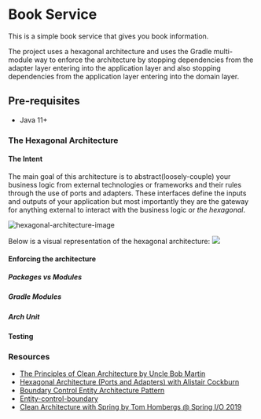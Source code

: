 # Book Service

This is a simple book service that gives you book information.

The project uses a hexagonal architecture and uses the Gradle multi-module way to enforce the architecture by stopping
dependencies from the adapter layer entering into the application layer and also stopping dependencies from the
application layer entering into the domain layer.

## Pre-requisites

* Java 11+

### The Hexagonal Architecture


#### The Intent
The main goal of this architecture is to abstract(loosely-couple) your business logic from external technologies or
frameworks and their rules through the use of ports and adapters. These interfaces define the inputs and outputs of your
application but most importantly they are the gateway for anything external to interact with the business logic or _the
hexagonal_.

<img src="https://user-images.githubusercontent.com/29547780/182962640-8c991acb-a280-4f0f-b130-0a450c34ecf1.png" alt="hexagonal-architecture-image" title="hexagonal-architecture-image">

Below is a visual representation of the hexagonal architecture: 
<img src="https://user-images.githubusercontent.com/29547780/182966067-095adf6b-ee12-40af-95e5-dcd4f6642a7a.png">

#### Enforcing the architecture

##### Packages vs Modules

##### Gradle Modules

##### Arch Unit

#### Testing

### Resources

* [The Principles of Clean Architecture by Uncle Bob Martin](https://www.youtube.com/watch?v=o_TH-Y78tt4)
* [Hexagonal Architecture (Ports and Adapters) with Alistair Cockburn](https://www.youtube.com/watch?v=AOIWUPjal60)
* [Boundary Control Entity Architecture Pattern](https://vaclavkosar.com/software/Boundary-Control-Entity-Architecture-The-Pattern-to-Structure-Your-Classes)
* [Entity-control-boundary](https://en.wikipedia.org/wiki/Entity-control-boundary)
* [Clean Architecture with Spring by Tom Hombergs @ Spring I/O 2019](https://www.youtube.com/watch?v=cPH5AiqLQTo)
